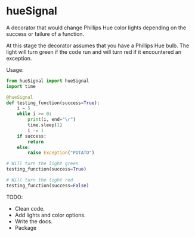 # hueSignal
A decorator that would change Phillips Hue color lights depending on the success or failure of a function.

At this stage the decorator assumes that you have a Phillips Hue bulb. 
The light will turn green if the code run and will turn red if it encountered an exception. 

Usage:

```python
from hueSignal import hueSignal
import time 

@hueSignal
def testing_function(success=True):
    i = 5
    while i >= 0:
        print(i, end="\r")
        time.sleep(1)
        i -= 1
    if success:
        return
    else:
        raise Exception("POTATO")

# Will turn the light green
testing_function(success=True)

# Will turn the light red
testing_function(success=False) 

```

TODO: 
- Clean code.
- Add lights and color options.
- Write the docs.
- Package